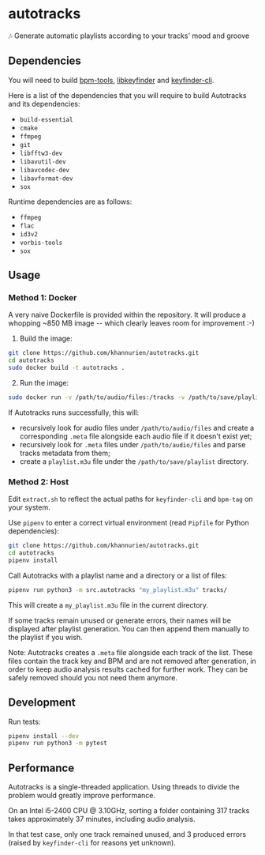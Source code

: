 # autotracks

🎶 Generate automatic playlists according to your tracks' mood and groove

## Dependencies

You will need to build [bpm-tools](https://www.pogo.org.uk/~mark/bpm-tools/), [libkeyfinder](https://github.com/mixxxdj/libKeyFinder) and [keyfinder-cli](https://github.com/EvanPurkhiser/keyfinder-cli).

Here is a list of the dependencies that you will require to build Autotracks and its dependencies:

  * `build-essential`
  * `cmake`
  * `ffmpeg`
  * `git`
  * `libfftw3-dev`
  * `libavutil-dev`
  * `libavcodec-dev`
  * `libavformat-dev`
  * `sox`

Runtime dependencies are as follows:

  * `ffmpeg`
  * `flac`
  * `id3v2`
  * `vorbis-tools`
  * `sox`

## Usage

### Method 1: Docker

A very naive Dockerfile is provided within the repository. It will produce a whopping ~850 MB image -- which clearly leaves room for improvement :-)

1. Build the image:

```sh
git clone https://github.com/khannurien/autotracks.git
cd autotracks
sudo docker build -t autotracks .
```

2. Run the image:

```sh
sudo docker run -v /path/to/audio/files:/tracks -v /path/to/save/playlist:/output autotracks
```

If Autotracks runs successfully, this will:

- recursively look for audio files under `/path/to/audio/files` and create a corresponding `.meta` file alongside each audio file if it doesn't exist yet;
- recursively look for `.meta` files under `/path/to/audio/files` and parse tracks metadata from them;
- create a `playlist.m3u` file under the `/path/to/save/playlist` directory.

### Method 2: Host

Edit `extract.sh` to reflect the actual paths for `keyfinder-cli` and `bpm-tag` on your system.

Use `pipenv` to enter a correct virtual environment (read `Pipfile` for Python dependencies):

```sh
git clone https://github.com/khannurien/autotracks.git
cd autotracks
pipenv install
```

Call Autotracks with a playlist name and a directory or a list of files:

```sh
pipenv run python3 -m src.autotracks "my_playlist.m3u" tracks/
```

This will create a `my_playlist.m3u` file in the current directory.

If some tracks remain unused or generate errors, their names will be displayed after playlist generation. You can then append them manually to the playlist if you wish.

Note: Autotracks creates a `.meta` file alongside each track of the list. These files contain the track key and BPM and are not removed after generation, in order to keep audio analysis results cached for further work. They can be safely removed should you not need them anymore.

## Development

Run tests:

```sh
pipenv install --dev
pipenv run python3 -m pytest
```

## Performance

Autotracks is a single-threaded application. Using threads to divide the problem would greatly improve performance.

On an Intel i5-2400 CPU @ 3.10GHz, sorting a folder containing 317 tracks takes approximately 37 minutes, including audio analysis.

In that test case, only one track remained unused, and 3 produced errors (raised by `keyfinder-cli` for reasons yet unknown).

